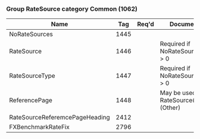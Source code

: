 ### Group RateSource category Common (1062)

| Name                           | Tag  | Req'd | Documentation                                |
|--------------------------------|------|----------|----------------------------------------------|
| NoRateSources                  | 1445 |       |                                              |
| RateSource                     | 1446 |       | Required if NoRateSource(1445) > 0           |
| RateSourceType                 | 1447 |       | Required if NoRateSources(1445) > 0          |
| ReferencePage                  | 1448 |       | May be used when RateSource(1446)=99 (Other) |
| RateSourceReferemcePageHeading | 2412 |       |                                              |
| FXBenchmarkRateFix             | 2796 |       |                                              |

